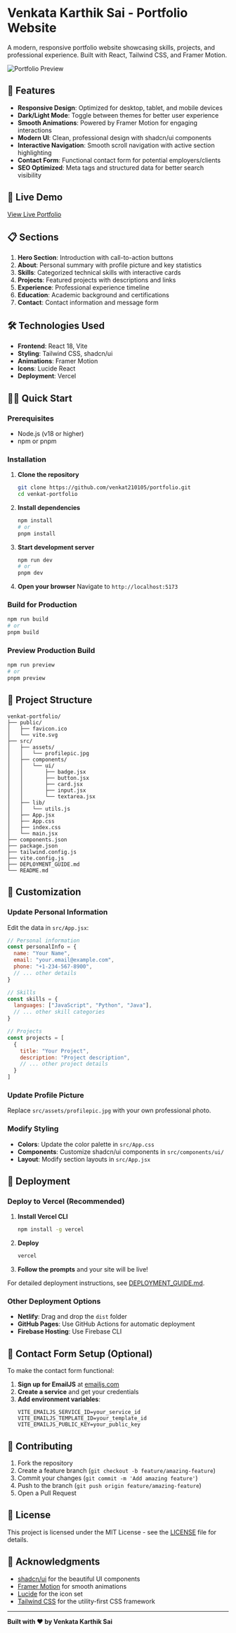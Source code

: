 # Venkata Karthik Sai - Portfolio Website

A modern, responsive portfolio website showcasing skills, projects, and professional experience. Built with React, Tailwind CSS, and Framer Motion.

![Portfolio Preview](https://via.placeholder.com/800x400/2563eb/ffffff?text=Portfolio+Website)

## 🌟 Features

- **Responsive Design**: Optimized for desktop, tablet, and mobile devices
- **Dark/Light Mode**: Toggle between themes for better user experience
- **Smooth Animations**: Powered by Framer Motion for engaging interactions
- **Modern UI**: Clean, professional design with shadcn/ui components
- **Interactive Navigation**: Smooth scroll navigation with active section highlighting
- **Contact Form**: Functional contact form for potential employers/clients
- **SEO Optimized**: Meta tags and structured data for better search visibility

## 🚀 Live Demo

[View Live Portfolio](https://your-portfolio-url.vercel.app)

## 📋 Sections

1. **Hero Section**: Introduction with call-to-action buttons
2. **About**: Personal summary with profile picture and key statistics
3. **Skills**: Categorized technical skills with interactive cards
4. **Projects**: Featured projects with descriptions and links
5. **Experience**: Professional experience timeline
6. **Education**: Academic background and certifications
7. **Contact**: Contact information and message form

## 🛠️ Technologies Used

- **Frontend**: React 18, Vite
- **Styling**: Tailwind CSS, shadcn/ui
- **Animations**: Framer Motion
- **Icons**: Lucide React
- **Deployment**: Vercel

## 🏃‍♂️ Quick Start

### Prerequisites
- Node.js (v18 or higher)
- npm or pnpm

### Installation

1. **Clone the repository**
   ```bash
   git clone https://github.com/venkat210105/portfolio.git
   cd venkat-portfolio
   ```

2. **Install dependencies**
   ```bash
   npm install
   # or
   pnpm install
   ```

3. **Start development server**
   ```bash
   npm run dev
   # or
   pnpm dev
   ```

4. **Open your browser**
   Navigate to `http://localhost:5173`

### Build for Production

```bash
npm run build
# or
pnpm build
```

### Preview Production Build

```bash
npm run preview
# or
pnpm preview
```

## 📁 Project Structure

```
venkat-portfolio/
├── public/
│   ├── favicon.ico
│   └── vite.svg
├── src/
│   ├── assets/
│   │   └── profilepic.jpg
│   ├── components/
│   │   └── ui/
│   │       ├── badge.jsx
│   │       ├── button.jsx
│   │       ├── card.jsx
│   │       ├── input.jsx
│   │       └── textarea.jsx
│   ├── lib/
│   │   └── utils.js
│   ├── App.jsx
│   ├── App.css
│   ├── index.css
│   └── main.jsx
├── components.json
├── package.json
├── tailwind.config.js
├── vite.config.js
├── DEPLOYMENT_GUIDE.md
└── README.md
```

## 🎨 Customization

### Update Personal Information

Edit the data in `src/App.jsx`:

```javascript
// Personal information
const personalInfo = {
  name: "Your Name",
  email: "your.email@example.com",
  phone: "+1-234-567-8900",
  // ... other details
}

// Skills
const skills = {
  languages: ["JavaScript", "Python", "Java"],
  // ... other skill categories
}

// Projects
const projects = [
  {
    title: "Your Project",
    description: "Project description",
    // ... other project details
  }
]
```

### Update Profile Picture

Replace `src/assets/profilepic.jpg` with your own professional photo.

### Modify Styling

- **Colors**: Update the color palette in `src/App.css`
- **Components**: Customize shadcn/ui components in `src/components/ui/`
- **Layout**: Modify section layouts in `src/App.jsx`

## 🚀 Deployment

### Deploy to Vercel (Recommended)

1. **Install Vercel CLI**
   ```bash
   npm install -g vercel
   ```

2. **Deploy**
   ```bash
   vercel
   ```

3. **Follow the prompts** and your site will be live!

For detailed deployment instructions, see [DEPLOYMENT_GUIDE.md](./DEPLOYMENT_GUIDE.md).

### Other Deployment Options

- **Netlify**: Drag and drop the `dist` folder
- **GitHub Pages**: Use GitHub Actions for automatic deployment
- **Firebase Hosting**: Use Firebase CLI

## 📧 Contact Form Setup (Optional)

To make the contact form functional:

1. **Sign up for EmailJS** at [emailjs.com](https://www.emailjs.com/)
2. **Create a service** and get your credentials
3. **Add environment variables**:
   ```
   VITE_EMAILJS_SERVICE_ID=your_service_id
   VITE_EMAILJS_TEMPLATE_ID=your_template_id
   VITE_EMAILJS_PUBLIC_KEY=your_public_key
   ```

## 🤝 Contributing

1. Fork the repository
2. Create a feature branch (`git checkout -b feature/amazing-feature`)
3. Commit your changes (`git commit -m 'Add amazing feature'`)
4. Push to the branch (`git push origin feature/amazing-feature`)
5. Open a Pull Request

## 📄 License

This project is licensed under the MIT License - see the [LICENSE](LICENSE) file for details.

## 🙏 Acknowledgments

- [shadcn/ui](https://ui.shadcn.com/) for the beautiful UI components
- [Framer Motion](https://www.framer.com/motion/) for smooth animations
- [Lucide](https://lucide.dev/) for the icon set
- [Tailwind CSS](https://tailwindcss.com/) for the utility-first CSS framework

---

**Built with ❤️ by Venkata Karthik Sai**

